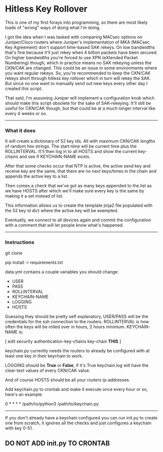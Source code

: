 # Hitless Key Rollover

This is one of my first forays into programming, so there are most likely loads of "wrong" ways of doing what I'm doing.

I got the idea when I was tasked with comparing MACsec options on Juniper/Cisco routers where Juniper's implementation of MKA (MACsec Key Agreement) don't support time-based SAK rekeys. On low bandwidths that's fine because it'll just rekey when 4 billion packets have been secured. On higher bandwidths you're forced to use XPN (eXtended Packet Numbering) though, which in practice means no SAK rekeying unless the CKN/CAK are changed. This could be an issue in some environments where you want regular rekeys.
So, you're recommended to keep the CKN/CAK rekeys short through hitless key rollover which in turn will rekey the SAK. But since no one want to manually send out new keys every other day I created this script. 

That said, I'm assuming Juniper will implement a configuration knob which should make this script obsolete for the sake of SAK-rekeying. It'll still be useful for CKN/CAK though, but that could be at a much longer interval like every 4 weeks or so. 

---

### What it does

It will create a dictionary of 52 key ids. All with maximum CKN/CAK lengths of random hex strings. The start-time will be current time plus the ROLLINTERVAL. It'll then log in to all HOSTS and show the current key-chains and see if KEYCHAIN-NAME exists.

After that some checks occur that NTP is active, the active send key and receive key are the same, that there are no next keys/times in the chain and appends the active key to a list.

Then comes a check that we've got as many keys appended to the list as we have HOSTS after which we'll make sure every key is the same by making it a set instead of list.

This information allows us to create the template jinja2 file populated with the 52 key id dict where the active key will be exempted.

Eventually, we connect to all devices again and commit the configuration with a comment that will let people know what's happened.

---

### Instructions

git clone

pip install -r requirements.txt

data.yml contains a couple variables you should change:

- USER
- PASS
- ROLLINTERVAL
- KEYCHAIN-NAME
- LOGGING
- HOSTS

Guessing they should be pretty self explanatory, USER/PASS will be the credentials for the ssh connection to the routers. ROLLINTERVAL is how often the keys will be rolled over in hours, 2 hours minimum. KEYCHAIN-NAME is:

[ edit security authentication-key-chains key-chain **THIS** ]

keychain.py currently needs the routers to already be configured with at least one key in their keychain to work.


LOGGING should be **True** or **False**, if it's True keychain.log will have the clear-text values of every CKN/CAK value.

And of course HOSTS should be all your routers ip-addresses.

Add keychain.py to crontab and make it execute once every hour or so, here's an example.

0 * * * * /path/to/python3 /path/to/keychain.py

---

If you don't already have a keychain configured you can run init.py to create one from scratch, it ignores all the checks and just configures a keychain with key 0-51. 
## DO NOT ADD init.py TO CRONTAB
